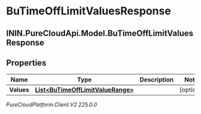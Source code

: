 # BuTimeOffLimitValuesResponse

## ININ.PureCloudApi.Model.BuTimeOffLimitValuesResponse

## Properties

|Name | Type | Description | Notes|
|------------ | ------------- | ------------- | -------------|
| **Values** | [**List&lt;BuTimeOffLimitValueRange&gt;**](BuTimeOffLimitValueRange) |  | [optional] |



_PureCloudPlatform.Client.V2 225.0.0_

